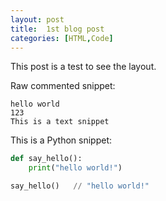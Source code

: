 ```yaml
---
layout: post
title:  1st blog post
categories: [HTML,Code]
---
```


This post is a test to see the layout. 

Raw commented snippet: 
```
hello world
123
This is a text snippet
```

This is a Python snippet:

```python
def say_hello():
    print("hello world!")

say_hello()   // "hello world!"
```
